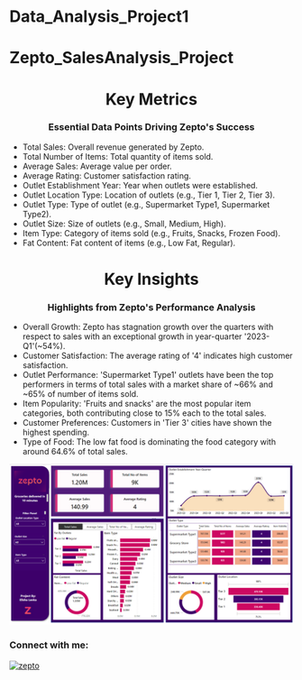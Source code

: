 # Data_Analysis_Project1

# Zepto_SalesAnalysis_Project
<h1 align="center">Key Metrics</h1>
<h3 align="center">Essential Data Points Driving Zepto's Success</h3>

<ul>
  <li>Total Sales: Overall revenue generated by Zepto.</li>
  <li>Total Number of Items: Total quantity of items sold.</li>
  <li>Average Sales: Average value per order.</li>
  <li>Average Rating: Customer satisfaction rating.</li>
  <li>Outlet Establishment Year: Year when outlets were established.</li>
  <li>Outlet Location Type: Location of outlets (e.g., Tier 1, Tier 2, Tier 3).</li>
  <li>Outlet Type: Type of outlet (e.g., Supermarket Type1, Supermarket Type2).</li>
  <li>Outlet Size: Size of outlets (e.g., Small, Medium, High).</li>
  <li>Item Type: Category of items sold (e.g., Fruits, Snacks, Frozen Food).</li>
  <li>Fat Content: Fat content of items (e.g., Low Fat, Regular).</li>
</ul>

<h1 align="center">Key Insights</h1>
<h3 align="center">Highlights from Zepto's Performance Analysis</h3>

<ul>
  <li>Overall Growth: Zepto has stagnation growth over the quarters with respect to sales with an exceptional growth in year-quarter '2023-Q1'(~54%).</li>
  <li>Customer Satisfaction: The average rating of '4' indicates high customer satisfaction.</li>
  <li>Outlet Performance: 'Supermarket Type1' outlets have been the top performers in terms of total sales with a market share of ~66% and ~65% of number of items sold.</li>
  <li>Item Popularity: 'Fruits and snacks' are the most popular item categories, both contributing close to 15% each to the total sales.</li>
  <li>Customer Preferences: Customers in 'Tier 3' cities have shown the highest spending.</li>
  <li>Type of Food: The low fat food is dominating the food category with around 64.6% of total sales.</li>
</ul>
<img src="https://github.com/elishalenka18/Zepto_SalesAnalysis_Project/blob/main/Zepto%20Dashboard%20V3.png" alt="Zepto Sales Analysis - Power BI Dashboard">
<h3 align="left">Connect with me:</h3>
<p align="left">
  <a href="https://www.linkedin.com/in/elishalenka18/" target="blank"><img align="center" src="https://raw.githubusercontent.com/rahuldkjain/github-profile-readme-generator/master/src/images/icons/Social/linked-in-alt.svg" alt="zepto"   
 height="30" width="40" /></a>
</p>
